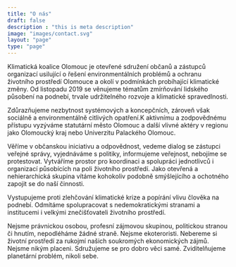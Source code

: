 ```yaml
---
title: "O nás"
draft: false
description : "this is meta description"
image: "images/contact.svg"
layout: "page"
type: "page"
---
```


Klimatická koalice Olomouc je otevřené sdružení občanů a zástupců organizací usilující o řešení environmentálních problémů a ochranu životního prostředí Olomouce a okolí v podmínkách probíhající klimatické změny. Od listopadu 2019 se věnujeme tématům zmírňování lidského působení na podnebí, trvale udržitelného rozvoje a klimatické spravedlnosti.

Zdůrazňujeme nezbytnost systémových a koncepčních, zároveň však sociálně a environmentálně citlivých opatření.K aktivnímu a zodpovědnému přístupu vyzýváme statutární město Olomouc a další vlivné aktéry v regionu jako Olomoucký kraj nebo Univerzitu Palackého Olomouc.

Věříme v občanskou iniciativu a odpovědnost, vedeme dialog se zástupci veřejné správy, vyjednáváme s politiky, informujeme veřejnost, nebojíme se protestovat. Vytváříme prostor pro koordinaci a spolupráci jednotlivců i organizací působících na poli životního prostředí. Jako otevřená a nehierarchická skupina vítáme kohokoliv podobně smýšlejícího a ochotného zapojit se do naší činnosti.

Vystupujeme proti zlehčování klimatické krize a popírání vlivu člověka na podnebí. Odmítáme spolupracovat s nedemokratickými stranami a institucemi i velkými znečišťovateli životního prostředí.

Nejsme právnickou osobou, profesní zájmovou skupinou, politickou stranou či hnutím, nepodléháme žádné straně. Nejsme ekoteroristi. Nebereme si životní prostředí za rukojmí našich soukromých ekonomických zájmů. Nejsme nikým placeni. Sdružujeme se pro dobro věci samé. Zviditelňujeme planetární problém, nikoli sebe.

